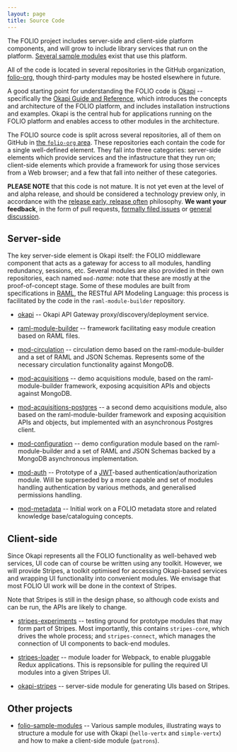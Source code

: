```yaml
---
layout: page
title: Source Code
---
```


The FOLIO project includes server-side and client-side platform
components, and will grow to include library services that run on the
platform.
[Several sample
modules](https://github.com/folio-org/folio-sample-modules)
exist that use this platform.

All of the code is located in several repositories in the GitHub
organization,
[folio-org](https://github.com/folio-org),
though third-party modules may be hosted elsewhere in future.

A good starting point for understanding the FOLIO code is
[Okapi](https://github.com/folio-org/okapi) -- specifically the [Okapi Guide and
Reference](https://github.com/folio-org/okapi/blob/master/doc/guide.md), which
introduces the concepts and architecture of the FOLIO platform, and includes
installation instructions and examples.  Okapi is the central hub for
applications running on the FOLIO platform and enables access to other modules
in the architecture.

The FOLIO source code is split across several repositories, all of them on
GitHub in
[the `folio-org` area](https://github.com/folio-org).
These repositories each contain the code for a single well-defined element. They fall into three
categories: server-side elements which provide services and the
infastructure that they run on; client-side elements which provide a
framework for using those services from a Web browser; and a few that
fall into neither of these categories.

**PLEASE NOTE** that this code is not mature. It is not yet even at
the level of and alpha release, and should be considered a technology
preview only, in accordance with the
[release early, release often](https://en.wikipedia.org/wiki/Release_early,_release_often)
philosophy.
**We want your feedback**, in the form of pull requests,
[formally filed issues](https://issues.folio.org/)
or
[general discussion](https://folio-project.slack.com/).

## Server-side

The key server-side element is Okapi itself: the FOLIO middleware
component that acts as a gateway for access to all modules, handling
redundancy, sessions, etc. Several modules are also provided in their
own repositories, each named `mod-`_name_: note that these are mostly
at the proof-of-concept stage. Some of these modules are built from
specifications in
[RAML](http://raml.org/),
the RESTful API Modeling Language: this process is facilitated by the
code in the `raml-module-builder` repository.

* [okapi](https://github.com/folio-org/okapi) --
Okapi API Gateway proxy/discovery/deployment service.

* [raml-module-builder](https://github.com/folio-org/raml-module-builder) --
framework facilitating easy module creation based on RAML files.

* [mod-circulation](https://github.com/folio-org/mod-circulation) --
circulation demo based on the raml-module-builder and a set of RAML and JSON Schemas. Represents some of the necessary circulation functionality against MongoDB.

* [mod-acquisitions](https://github.com/folio-org/mod-acquisitions) --
demo acquisitions module, based on the raml-module-builder framework, exposing acquisition APIs and objects against MongoDB.

* [mod-acquisitions-postgres](https://github.com/folio-org/mod-acquisitions-postgres) --
a second demo acquisitions module, also based on the
raml-module-builder framework and exposing acquisition APIs and
objects, but implemented with an asynchronous Postgres client.

* [mod-configuration](https://github.com/folio-org/mod-configuration) --
demo configuration module based on the raml-module-builder and a set of RAML and JSON Schemas backed by a MongoDB asynchronous implementation.

* [mod-auth](https://github.com/folio-org/mod-auth) --
Prototype of a [JWT](https://jwt.io/)-based
authentication/authorization module. Will be superseded by a more
capable and set of modules handling authentication by various methods,
and generalised permissions handling.

* [mod-metadata](https://github.com/folio-org/mod-metadata) --
Initial work on a FOLIO metadata store and related knowledge base/cataloguing concepts.

## Client-side

Since Okapi represents all the FOLIO functionality as well-behaved web
services, UI code can of course be written using any toolkit. However,
we will provide Stripes, a toolkit optimised for accessing Okapi-based
services and wrapping UI functionality into convenient modules. We
envisage that most FOLIO UI work will be done in the context of
Stripes.

Note that Stripes is still in the design phase, so although code
exists and can be run, the APIs are likely to change.

* [stripes-experiments](https://github.com/folio-org/stripes-experiments) --
testing ground for prototype modules that may form part of
Stripes. Most importantly, this contains `stripes-core`, which drives
the whole process; and `stripes-connect`, which manages the connection
of UI components to back-end modules.

* [stripes-loader](https://github.com/folio-org/stripes-loader) --
module loader for Webpack, to enable pluggable Redux
applications. This is repsonsible for pulling the required UI modules
into a given Stripes UI.

* [okapi-stripes](https://github.com/folio-org/okapi-stripes) --
server-side module for generating UIs based on Stripes.

## Other projects

* [folio-sample-modules](https://github.com/folio-org/folio-sample-modules) --
Various sample modules, illustrating ways to structure a module for
use with Okapi (`hello-vertx` and `simple-vertx`) and how to make a
client-side module (`patrons`).


